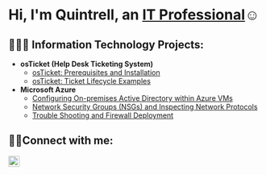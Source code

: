 <h1>Hi, I'm Quintrell, an <a href="https://linkedin.com/in/Josh">IT Professional</a>☺</h1>

<h2>👨🏿‍💻 Information Technology Projects:</h2>

- <b>osTicket (Help Desk Ticketing System)</b>
  - [osTicket: Prerequisites and Installation](https://github.com/quintrell-11/osticket-prereqs)
  - [osTicket: Ticket Lifecycle Examples](https://github.com/quintrell-11/ticket-lifecycle)
- <b>Microsoft Azure</b>
  - [Configuring On-premises Active Directory within Azure VMs](https://github.com/quintrell-11/configure-ad)
  - [Network Security Groups (NSGs) and Inspecting Network Protocols](https://github.com/quintrell-11/azure-network-protocols)
   - [Trouble Shooting and Firewall Deployment](https://github.com/quintrell-11/firewall-dp)


<h2>🤳🏿Connect with me:</h2>

[<img align="left" alt="Quintrell | LinkedIn" width="22px" src="https://cdn.jsdelivr.net/npm/simple-icons@v3/icons/linkedin.svg" />][linkedin]

[linkedin]: www.linkedin.com/in/quintrell-thomas-3190a868
